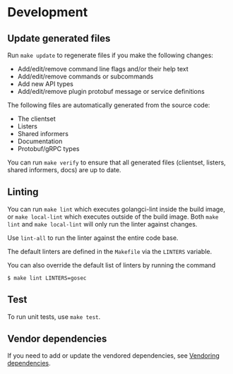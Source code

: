 # Development 

## Update generated files

Run `make update` to regenerate files if you make the following changes:

* Add/edit/remove command line flags and/or their help text
* Add/edit/remove commands or subcommands
* Add new API types
* Add/edit/remove plugin protobuf message or service definitions

The following files are automatically generated from the source code:

* The clientset
* Listers
* Shared informers
* Documentation
* Protobuf/gRPC types

You can run `make verify` to ensure that all generated files (clientset, listers, shared informers, docs) are up to date.

## Linting

You can run `make lint` which executes golangci-lint inside the build image, or `make local-lint` which executes outside of the build image.
Both `make lint` and `make local-lint` will only run the linter against changes.

Use `lint-all` to run the linter against the entire code base.

The default linters are defined in the `Makefile` via the `LINTERS` variable. 

You can also override the default list of linters by  running the command

`$ make lint LINTERS=gosec`

## Test

To run unit tests, use `make test`.

## Vendor dependencies

If you need to add or update the vendored dependencies, see [Vendoring dependencies][11].

[11]: vendoring-dependencies.md
